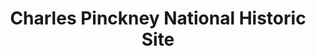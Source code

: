 ---
layout: repo
title: "Charles Pinckney National Historic Site"
id: 2140
permalink: repos/2140/
---